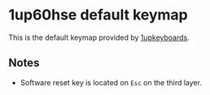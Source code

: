 # 1up60hse default keymap

This is the default keymap provided by [1upkeyboards](https://www.1upkeyboards.com).

## Notes
- Software reset key is located on `Esc` on the third layer.
